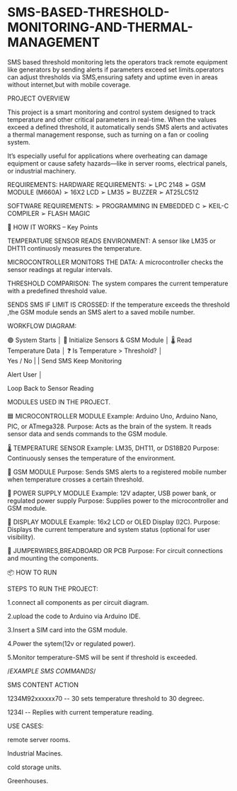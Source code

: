 # SMS-BASED-THRESHOLD-MONITORING-AND-THERMAL-MANAGEMENT
SMS based threshold monitoring lets the operators track remote equipment like generators by sending alerts if parameters exceed set limits.operators can adjust thresholds via SMS,ensuring safety and uptime even in areas without internet,but with mobile coverage.

PROJECT OVERVIEW

This project is a smart monitoring and control system designed to track temperature and other critical parameters in real-time. When the values exceed a defined threshold, it automatically sends SMS alerts and activates a thermal management response, such as turning on a fan or cooling system.

It’s especially useful for applications where overheating can damage equipment or cause safety hazards—like in server rooms, electrical panels, or industrial machinery.

REQUIREMENTS:
HARDWARE REQUIREMENTS:
➢ LPC 2148
➢ GSM MODULE (M660A)
➢ 16X2 LCD
➢ LM35
➢ BUZZER
➢ AT25LC512

SOFTWARE REQUIREMENTS:
➢ PROGRAMMING IN EMBEDDED C
➢ KEIL-C COMPILER
➢ FLASH MAGIC


🔄 HOW IT WORKS – Key Points

TEMPERATURE SENSOR READS ENVIRONMENT:
A sensor like LM35 or DHT11 continuosly measures the temperature.

MICROCONTROLLER MONITORS THE DATA:
A microcontroller checks the sensor readings at regular intervals.

THRESHOLD COMPARISON:
The system compares the current temperature with a predefined threshold value.

SENDS SMS IF LIMIT IS CROSSED:
If the temperature exceeds the threshold ,the GSM module sends an SMS alert to a saved mobile number.

WORKFLOW DIAGRAM:

🟢 System Starts
      │
🔧 Initialize Sensors & GSM Module
      │
🌡️ Read Temperature Data
      │
❓ Is Temperature > Threshold?
      │    
    Yes    /   No
    |           |
Send SMS    Keep Monitoring

Alert User 
     │
     
Loop Back to Sensor Reading

MODULES USED IN THE PROJECT.

   🟦 MICROCONTROLLER MODULE
        Example: Arduino Uno, Arduino Nano, PIC, or ATmega328.
        Purpose: Acts as the brain of the system. It reads sensor data and sends commands to the GSM module.
        
 🌡️ TEMPERATURE SENSOR
        Example: LM35, DHT11, or DS18B20
        Purpose: Continuously senses the temperature of the environment.
        
📶 GSM MODULE
        Purpose: Sends SMS alerts to a registered mobile number when temperature crosses a certain threshold.
        
🔋 POWER SUPPLY MODULE
        Example: 12V adapter, USB power bank, or regulated power supply
        Purpose: Supplies power to the microcontroller and GSM module.
        
 🧪 DISPLAY MODULE
        Example: 16x2 LCD or OLED Display (I2C).
        Purpose: Displays the current temperature and system status (optional for user visibility).
        
🧰 JUMPERWIRES,BREADBOARD OR PCB
        Purpose: For circuit connections and mounting the components.
        

📦 HOW TO RUN

STEPS TO RUN THE PROJECT:

 1.connect all components as per circuit diagram.
 
 2.upload the code to Arduino via Arduino IDE.
 
 3.Insert a SIM card into the GSM module.
 
 4.Power the sytem(12v or regulated power).
 
 5.Monitor temperature-SMS will be sent if threshold is exceeded.

/*EXAMPLE SMS COMMANDS*/

SMS CONTENT 	         ACTION

1234M92xxxxxx70     --   30 sets temperature threshold to 30 degreec.

1234I	     --        Replies with current temperature reading.

USE CASES:

remote server rooms.

Industrial Macines.

cold storage units.

Greenhouses.





